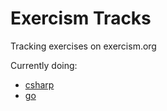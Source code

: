 # Exercism Tracks

Tracking exercises on exercism.org

Currently doing:

- [csharp](csharp/)
- [go](go/)
